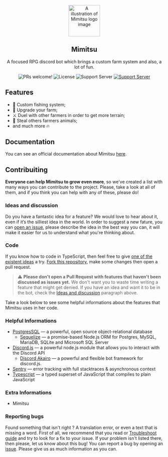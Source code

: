 <p align="center">
  <img src="https://cdn.discordapp.com/avatars/672591094953017374/fe01d17cf86aa306655a7f0dd705558f.png?size=2048" alt="A illustration of Mimitsu logo image" width="100">
</p>

<h2 align="center">
  Mimitsu
</h2>

<p align="center">
  A focused RPG discord bot which brings a custom farm system and also, a lot of fun.
</p>

<p align="center">
  <img src="https://img.shields.io/badge/PRs-welcome-c696e2" alt="PRs welcome!" />

  <img alt="License" src="https://img.shields.io/badge/license-MIT-%c696e2">

  <img alt="Support Server" src="https://img.shields.io/discord/694581258470162472?label=Support%20Server&logo=discord&logoColor=white">

  <a href="https://discord.gg/D4wgfUR">
    <img src="https://img.shields.io/discord/694581258470162472?label=Support%20Server&logo=discord&logoColor=white" alt="Support Server">
  </a>
</p>

## Features

- 🎣 Custom fishing system;
- 🎉 Upgrade your farm;
- ⚔️ Duel with other farmers in order to get more terrain;
- 🧤 Steal others farmers animals;
- and much more 🔥

## Documentation

You can see an official documentation about Mimitsu [here](https://localhost:8000).

## Contribuiting

**Everyone can help Mimitsu to grow even more**, so we've created a list with many ways you can contribute to the project. Please, take a look at all of them, and if you think you can help with any of these, please do!

### Ideas and discussion

Do you have a fantastic idea for a feature? We would love to hear about it, even if it’s the silliest idea in the world. In order to suggest a new fature, you can [open an issue](https://github.com/mimitsubot/mimitsu-docs/issues/new), please describe the idea in the best way you can, it will make it easier for us to understand what you're thinking about.

### Code

If you know how to code in TypeScript, then feel free to give [one of the existent ideas](https://github.com/mimitsubot/mimitsu-docs/issues?utf8=%E2%9C%93&q=is%3Aissue+is%3Aopen+label%3A%22type%3A+idea%22) a try. [Fork this repository](https://github.com/mimitsubot/mimitsu-docs//fork), make some changes then open a pull request.

> ⚠ **Please don't open a Pull Request with features that haven't been discussed as issues yet.** We don't want you to waste time writing a feature that might get denied. If you have an idea and want it to be in the bot, check the [Ideas and discussion](#ideas-and-discussion) paragraph above.

Take a look below to see some helpful informations about the features that Mimitsu uses in her code.

### Helpful Informations

- [PostgresSQL](https://www.postgresql.org/) — a powerful, open source object-relational database
  - [Sequelize](https://sequelize.org/) — a promise-based Node.js ORM for Postgres, MySQL, MariaDB, SQLite and Microsoft SQL Server
- [Discord.js](https://discord.js.org/#/) — a powerful node.js module that allows you to interact with the Discord API
  - [Discord Akairo](https://discord-akairo.github.io/#/) — a powerful and flexible bot framework for discord.js.
- [Sentry](https://http://sentry.io/) — error tracking with full stacktraces & asynchronous context
- [Typescript](https://www.typescriptlang.org/) — a typed superset of JavaScript that compiles to plain JavaScript

### Extra Informations

- Mimitsu

### Reporting bugs

Found something that isn't right ? A translation error, or even a text that is missing a word. First of all, we recommend that you read or [Troubleshoot guide](https://github.com/mimitsubot/troubleshoot-guide) and try to look for a fix to your issue. If your problem isn't listed there, then please, let us know about this bug! You can report a bug by opening an [issue](https://github.com/mimitsubot/mimitsu-docs/issues/new?template=Bug_report.md). Please give us as much information as you can.
